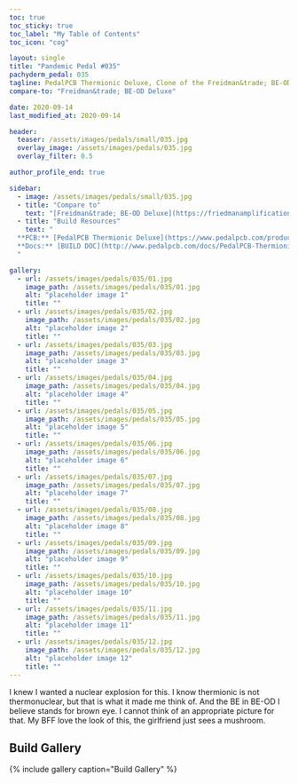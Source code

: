```yaml
---
toc: true
toc_sticky: true
toc_label: "My Table of Contents"
toc_icon: "cog"

layout: single
title: "Pandemic Pedal #035"
pachyderm_pedal: 035
tagline: PedalPCB Thermionic Deluxe, Clone of the Freidman&trade; BE-OD Deluxe
compare-to: "Freidman&trade; BE-OD Deluxe"

date: 2020-09-14
last_modified_at: 2020-09-14

header:
  teaser: /assets/images/pedals/small/035.jpg
  overlay_image: /assets/images/pedals/035.jpg
  overlay_filter: 0.5

author_profile_end: true

sidebar:
  - image: /assets/images/pedals/small/035.jpg
  - title: "Compare to"
    text: "[Freidman&trade; BE-OD Deluxe](https://friedmanamplification.com/products2/be-od-deluxe-pedal)"
  - title: "Build Resources"
    text: "
  **PCB:** [PedalPCB Thermionic Deluxe](https://www.pedalpcb.com/product/thermionic-deluxe/)<br>
  **Docs:** [BUILD DOC](http://www.pedalpcb.com/docs/PedalPCB-ThermionicDeluxe.pdf)
  "

gallery:
  - url: /assets/images/pedals/035/01.jpg
    image_path: /assets/images/pedals/035/01.jpg
    alt: "placeholder image 1"
    title: ""
  - url: /assets/images/pedals/035/02.jpg
    image_path: /assets/images/pedals/035/02.jpg
    alt: "placeholder image 2"
    title: ""
  - url: /assets/images/pedals/035/03.jpg
    image_path: /assets/images/pedals/035/03.jpg
    alt: "placeholder image 3"
    title: ""
  - url: /assets/images/pedals/035/04.jpg
    image_path: /assets/images/pedals/035/04.jpg
    alt: "placeholder image 4"
    title: ""
  - url: /assets/images/pedals/035/05.jpg
    image_path: /assets/images/pedals/035/05.jpg
    alt: "placeholder image 5"
    title: ""
  - url: /assets/images/pedals/035/06.jpg
    image_path: /assets/images/pedals/035/06.jpg
    alt: "placeholder image 6"
    title: ""
  - url: /assets/images/pedals/035/07.jpg
    image_path: /assets/images/pedals/035/07.jpg
    alt: "placeholder image 7"
    title: ""
  - url: /assets/images/pedals/035/08.jpg
    image_path: /assets/images/pedals/035/08.jpg
    alt: "placeholder image 8"
    title: ""
  - url: /assets/images/pedals/035/09.jpg
    image_path: /assets/images/pedals/035/09.jpg
    alt: "placeholder image 9"
    title: ""
  - url: /assets/images/pedals/035/10.jpg
    image_path: /assets/images/pedals/035/10.jpg
    alt: "placeholder image 10"
    title: ""
  - url: /assets/images/pedals/035/11.jpg
    image_path: /assets/images/pedals/035/11.jpg
    alt: "placeholder image 11"
    title: ""
  - url: /assets/images/pedals/035/12.jpg
    image_path: /assets/images/pedals/035/12.jpg
    alt: "placeholder image 12"
    title: ""
---
```


I knew I wanted a nuclear explosion for this. I know thermionic is not thermonuclear, but that is what it made me think of. And the BE in BE-OD I believe stands for brown eye. I cannot think of an appropriate picture for that. My BFF love the look of this, the girlfriend just sees a mushroom.

## Build Gallery

{% include gallery caption="Build Gallery" %}